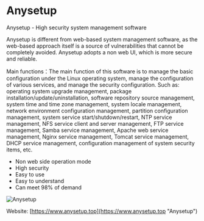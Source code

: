 # Anysetup
Anysetup - High security system management software

Anysetup is different from web-based system management software, as the web-based approach itself is a source of vulnerabilities that cannot be completely avoided. Anysetup adopts a non web UI, which is more secure and reliable.

Main functions：The main function of this software is to manage the basic configuration under the Linux operating system, manage the configuration of various services, and manage the security configuration. Such as: operating system upgrade management, package installation/update/uninstallation, software repository source management, system time and time zone management, system locale management, network environment configuration management, partition configuration management, system service start/shutdown/restart, NTP service management, NFS service client and server management, FTP service management, Samba service management, Apache web service management, Nginx service management, Tomcat service management, DHCP service management, configuration management of system security items, etc.

 - Non web side operation mode
 - High security
 - Easy to use
 - Easy to understand
 - Can meet 98% of demand

![Anysetup](https://www.anysetup.top/images/section-image-1.png "Anysetup")

Website: [https://www.anysetup.top](https://www.anysetup.top "Anysetup")


